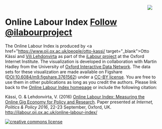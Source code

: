 <img src = "oii_thumbnail.png" style="max-width:270;float:right;margin-right:20px"/>

<h1>Online Labour Index <a href="https://twitter.com/ilabourproject" class="twitter-follow-button" data-size="large" data-show-count="false">Follow @ilabourproject</a><script async src="//platform.twitter.com/widgets.js" charset="utf-8"></script></h1>


The Online Labour Index is produced by <a href="https://www.oii.ox.ac.uk/people/otto-kassi/ target="_blank">Otto Kässi</a> and <a href="https://www.oii.ox.ac.uk/people/vili-lehdonvirta/" target="_blank">Vili Lehdonvirta</a> as part of the <a href="http://ilabour.oii.ox.ac.uk/" target="_blank">iLabour project</a> at the Oxford Internet Institute. The visualization is developed in collaboration with Martin Hadley from the University of <a href="http://blogs.it.ox.ac.uk/acit-rs-team/projects/live-data-project/" target="_blank">Oxford Interactive Data Network</a>. The data sets for these visualization are made available on Figshare (<a href="https://dx.doi.org/10.6084/m9.figshare.3761562" target="_blank">DOI:10.6084/m9.figshare.3761562</a>) under a <a href="http://creativecommons.org/licenses/by/4.0/" target="_blank">CC-BY license</a>. You are free to use them in other publications as long as you credit the authors. Please link back to the <a href="http://ilabour.oii.ox.ac.uk/online-labour-index/" target="_blank">Online Labour Index homepage</a> or include the following citation:

Kässi, O. & Lehdonvirta, V. (2016) <a href="http://ipp.oii.ox.ac.uk/sites/ipp/files/documents/Kassi%2520Lehdonvirta%25202016-09-19.pdf" target="_blank">Online Labour Index: Measuring the Online Gig Economy for Policy and Research</a>. Paper presented at <em>Internet, Politics & Policy 2016</em>, 22-23 September, Oxford, UK. http://ilabour.oii.ox.ac.uk/online-labour-index/

<p><a rel='LICENSE' href='http://creativecommons.org/licenses/by/4.0/' target="_blank"><img alt='creative commons license' style='border-width:0' src='https://i.creativecommons.org/l/by/4.0/88x31.png' /></a></p>

